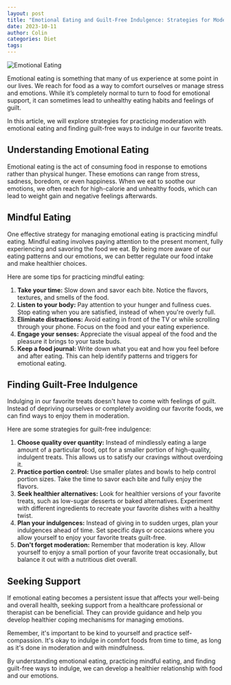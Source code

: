 ```yaml
---
layout: post
title: "Emotional Eating and Guilt-Free Indulgence: Strategies for Moderation"
date: 2023-10-11
author: Colin
categories: Diet
tags: 
---
```


![Emotional Eating](https://source.unsplash.com/1600x900/?emotional-eating)

Emotional eating is something that many of us experience at some point in our lives. We reach for food as a way to comfort ourselves or manage stress and emotions. While it’s completely normal to turn to food for emotional support, it can sometimes lead to unhealthy eating habits and feelings of guilt.

In this article, we will explore strategies for practicing moderation with emotional eating and finding guilt-free ways to indulge in our favorite treats.

## Understanding Emotional Eating

Emotional eating is the act of consuming food in response to emotions rather than physical hunger. These emotions can range from stress, sadness, boredom, or even happiness. When we eat to soothe our emotions, we often reach for high-calorie and unhealthy foods, which can lead to weight gain and negative feelings afterwards.

## Mindful Eating

One effective strategy for managing emotional eating is practicing mindful eating. Mindful eating involves paying attention to the present moment, fully experiencing and savoring the food we eat. By being more aware of our eating patterns and our emotions, we can better regulate our food intake and make healthier choices.

Here are some tips for practicing mindful eating:

1. **Take your time:** Slow down and savor each bite. Notice the flavors, textures, and smells of the food.
2. **Listen to your body:** Pay attention to your hunger and fullness cues. Stop eating when you are satisfied, instead of when you're overly full.
3. **Eliminate distractions:** Avoid eating in front of the TV or while scrolling through your phone. Focus on the food and your eating experience.
4. **Engage your senses:** Appreciate the visual appeal of the food and the pleasure it brings to your taste buds.
5. **Keep a food journal:** Write down what you eat and how you feel before and after eating. This can help identify patterns and triggers for emotional eating.

## Finding Guilt-Free Indulgence

Indulging in our favorite treats doesn't have to come with feelings of guilt. Instead of depriving ourselves or completely avoiding our favorite foods, we can find ways to enjoy them in moderation.

Here are some strategies for guilt-free indulgence:

1. **Choose quality over quantity:** Instead of mindlessly eating a large amount of a particular food, opt for a smaller portion of high-quality, indulgent treats. This allows us to satisfy our cravings without overdoing it.
2. **Practice portion control:** Use smaller plates and bowls to help control portion sizes. Take the time to savor each bite and fully enjoy the flavors.
3. **Seek healthier alternatives:** Look for healthier versions of your favorite treats, such as low-sugar desserts or baked alternatives. Experiment with different ingredients to recreate your favorite dishes with a healthy twist.
4. **Plan your indulgences:** Instead of giving in to sudden urges, plan your indulgences ahead of time. Set specific days or occasions where you allow yourself to enjoy your favorite treats guilt-free.
5. **Don't forget moderation:** Remember that moderation is key. Allow yourself to enjoy a small portion of your favorite treat occasionally, but balance it out with a nutritious diet overall.

## Seeking Support

If emotional eating becomes a persistent issue that affects your well-being and overall health, seeking support from a healthcare professional or therapist can be beneficial. They can provide guidance and help you develop healthier coping mechanisms for managing emotions.

Remember, it's important to be kind to yourself and practice self-compassion. It's okay to indulge in comfort foods from time to time, as long as it's done in moderation and with mindfulness.

By understanding emotional eating, practicing mindful eating, and finding guilt-free ways to indulge, we can develop a healthier relationship with food and our emotions.